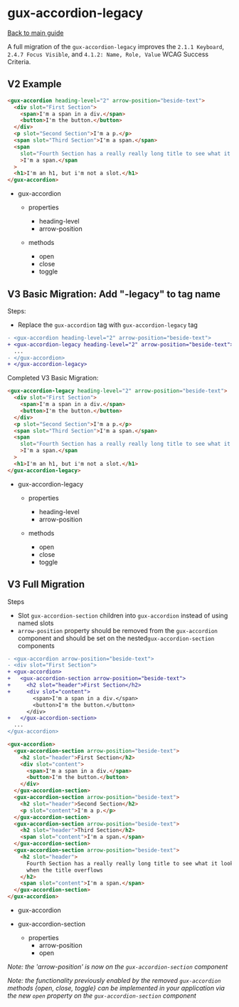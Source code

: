 # gux-accordion-legacy

[Back to main guide](./readme.md)

A full migration of the `gux-accordion-legacy` improves the `2.1.1 Keyboard`, `2.4.7 Focus Visible`, and `4.1.2: Name, Role, Value` WCAG Success Criteria.

## V2 Example

```html
<gux-accordion heading-level="2" arrow-position="beside-text">
  <div slot="First Section">
    <span>I'm a span in a div.</span>
    <button>I'm the button.</button>
  </div>
  <p slot="Second Section">I'm a p.</p>
  <span slot="Third Section">I'm a span.</span>
  <span
    slot="Fourth Section has a really really long title to see what it looks like when the title overflows"
    >I'm a span.</span
  >
  <h1>I'm an h1, but i'm not a slot.</h1>
</gux-accordion>
```

- gux-accordion
  - properties
    - heading-level
    - arrow-position

  - methods
    - open
    - close
    - toggle

## V3 Basic Migration: Add "-legacy" to tag name

Steps:

- Replace the `gux-accordion` tag with `gux-accordion-legacy` tag

```diff
- <gux-accordion heading-level="2" arrow-position="beside-text">
+ <gux-accordion-legacy heading-level="2" arrow-position="beside-text">
  ...
- </gux-accordion>
+ </gux-accordion-legacy>
```

Completed V3 Basic Migration:

```html
<gux-accordion-legacy heading-level="2" arrow-position="beside-text">
  <div slot="First Section">
    <span>I'm a span in a div.</span>
    <button>I'm the button.</button>
  </div>
  <p slot="Second Section">I'm a p.</p>
  <span slot="Third Section">I'm a span.</span>
  <span
    slot="Fourth Section has a really really long title to see what it looks like when the title overflows"
    >I'm a span.</span
  >
  <h1>I'm an h1, but i'm not a slot.</h1>
</gux-accordion-legacy>
```

- gux-accordion-legacy
  - properties
    - heading-level
    - arrow-position

  - methods
    - open
    - close
    - toggle

## V3 Full Migration

Steps

- Slot `gux-accordion-section` children into `gux-accordion` instead of using named slots
- `arrow-position` property should be removed from the `gux-accordion` component and should be set on the nested`gux-accordion-section` components

```diff
- <gux-accordion arrow-position="beside-text">
- <div slot="First Section">
+ <gux-accordion>
+   <gux-accordion-section arrow-position="beside-text">
+     <h2 slot="header">First Section</h2>
+     <div slot="content">
        <span>I'm a span in a div.</span>
        <button>I'm the button.</button>
      </div>
+   </gux-accordion-section>
  ...
</gux-accordion>
```

```html
<gux-accordion>
  <gux-accordion-section arrow-position="beside-text">
    <h2 slot="header">First Section</h2>
    <div slot="content">
      <span>I'm a span in a div.</span>
      <button>I'm the button.</button>
    </div>
  </gux-accordion-section>
  <gux-accordion-section arrow-position="beside-text">
    <h2 slot="header">Second Section</h2>
    <p slot="content">I'm a p.</p>
  </gux-accordion-section>
  <gux-accordion-section arrow-position="beside-text">
    <h2 slot="header">Third Section</h2>
    <span slot="content">I'm a span.</span>
  </gux-accordion-section>
  <gux-accordion-section arrow-position="beside-text">
    <h2 slot="header">
      Fourth Section has a really really long title to see what it looks like
      when the title overflows
    </h2>
    <span slot="content">I'm a span.</span>
  </gux-accordion-section>
</gux-accordion>
```

- gux-accordion

- gux-accordion-section
  - properties
    - arrow-position
    - open

_Note: the 'arrow-position' is now on the `gux-accordion-section` component_

_Note: the functionality previously enabled by the removed `gux-accordion` methods {open, close, toggle} can be implemented in your application via the new `open` property on the `gux-accordion-section` component_
